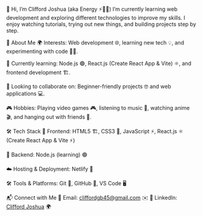 👋 Hi, I’m Clifford Joshua (aka Energy ⚡🌌✨)
I’m currently learning web development and exploring different technologies to improve my skills. I enjoy watching tutorials, trying out new things, and building projects step by step.

🚀 About Me
🌍 Interests: Web development 🌐, learning new tech 💡, and experimenting with code 👨‍💻.

🎯 Currently learning: Node.js 🟢, React.js (Create React App & Vite) ⚛️, and frontend development 🏗️.

🤝 Looking to collaborate on: Beginner-friendly projects 🤓 and web applications 💻.

🎮 Hobbies: Playing video games 🎮, listening to music 🎵, watching anime 🎬, and hanging out with friends 🎉.

🛠️ Tech Stack
🎨 Frontend: HTML5 🏗️, CSS3 🎨, JavaScript ⚡, React.js ⚛️ (Create React App & Vite ⚡)

🔧 Backend: Node.js (learning) 🟢

☁️ Hosting & Deployment: Netlify 🚀

🛠️ Tools & Platforms: Git 🔗, GitHub 🐙, VS Code 🖥️

📬 Connect with Me
📧 Email: cliffordgb45@gmail.com ✉️
🔗 LinkedIn: [Clifford Joshua](https://www.linkedin.com/in/clifford-joshua-aaa89b30b/) 🌍
